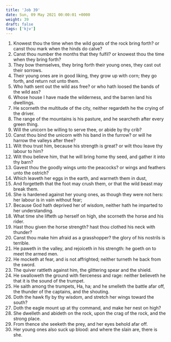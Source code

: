 ```yaml
---
title: 'Job 39'
date: Sun, 09 May 2021 00:00:01 +0000
weight: 39
draft: false
tags: ['kjv'] 
---
```


1. Knowest thou the time when the wild goats of the rock bring forth? or canst thou mark when the hinds do calve?
2. Canst thou number the months that they fulfil? or knowest thou the time when they bring forth?
3. They bow themselves, they bring forth their young ones, they cast out their sorrows.
4. Their young ones are in good liking, they grow up with corn; they go forth, and return not unto them.
5. Who hath sent out the wild ass free? or who hath loosed the bands of the wild ass?
6. Whose house I have made the wilderness, and the barren land his dwellings.
7. He scorneth the multitude of the city, neither regardeth he the crying of the driver.
8. The range of the mountains is his pasture, and he searcheth after every green thing.
9. Will the unicorn be willing to serve thee, or abide by thy crib?
10. Canst thou bind the unicorn with his band in the furrow? or will he harrow the valleys after thee?
11. Wilt thou trust him, because his strength is great? or wilt thou leave thy labour to him?
12. Wilt thou believe him, that he will bring home thy seed, and gather it into thy barn?
13. Gavest thou the goodly wings unto the peacocks? or wings and feathers unto the ostrich?
14. Which leaveth her eggs in the earth, and warmeth them in dust,
15. And forgetteth that the foot may crush them, or that the wild beast may break them.
16. She is hardened against her young ones, as though they were not hers: her labour is in vain without fear;
17. Because God hath deprived her of wisdom, neither hath he imparted to her understanding.
18. What time she lifteth up herself on high, she scorneth the horse and his rider.
19. Hast thou given the horse strength? hast thou clothed his neck with thunder?
20. Canst thou make him afraid as a grasshopper? the glory of his nostrils is terrible.
21. He paweth in the valley, and rejoiceth in his strength: he goeth on to meet the armed men.
22. He mocketh at fear, and is not affrighted; neither turneth he back from the sword.
23. The quiver rattleth against him, the glittering spear and the shield.
24. He swalloweth the ground with fierceness and rage: neither believeth he that it is the sound of the trumpet.
25. He saith among the trumpets, Ha, ha; and he smelleth the battle afar off, the thunder of the captains, and the shouting.
26. Doth the hawk fly by thy wisdom, and stretch her wings toward the south?
27. Doth the eagle mount up at thy command, and make her nest on high?
28. She dwelleth and abideth on the rock, upon the crag of the rock, and the strong place.
29. From thence she seeketh the prey, and her eyes behold afar off.
30. Her young ones also suck up blood: and where the slain are, there is she.
